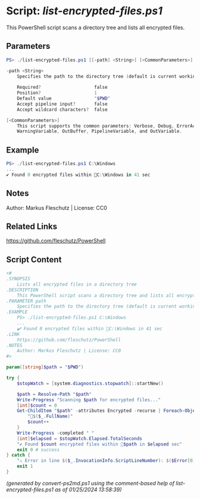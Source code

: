 Script: *list-encrypted-files.ps1*
========================

This PowerShell script scans a directory tree and lists all encrypted files.

Parameters
----------
```powershell
PS> ./list-encrypted-files.ps1 [[-path] <String>] [<CommonParameters>]

-path <String>
    Specifies the path to the directory tree (default is current working dir)
    
    Required?                    false
    Position?                    1
    Default value                "$PWD"
    Accept pipeline input?       false
    Accept wildcard characters?  false

[<CommonParameters>]
    This script supports the common parameters: Verbose, Debug, ErrorAction, ErrorVariable, WarningAction, 
    WarningVariable, OutBuffer, PipelineVariable, and OutVariable.
```

Example
-------
```powershell
PS> ./list-encrypted-files.ps1 C:\Windows
...
✔️ Found 0 encrypted files within 📂C:\Windows in 41 sec

```

Notes
-----
Author: Markus Fleschutz | License: CC0

Related Links
-------------
https://github.com/fleschutz/PowerShell

Script Content
--------------
```powershell
<#
.SYNOPSIS
	Lists all encrypted files in a directory tree
.DESCRIPTION
	This PowerShell script scans a directory tree and lists all encrypted files.
.PARAMETER path
	Specifies the path to the directory tree (default is current working dir)
.EXAMPLE
	PS> ./list-encrypted-files.ps1 C:\Windows
	...
	✔️ Found 0 encrypted files within 📂C:\Windows in 41 sec
.LINK
	https://github.com/fleschutz/PowerShell
.NOTES
	Author: Markus Fleschutz | License: CC0
#>

param([string]$path = "$PWD")

try {
	$stopWatch = [system.diagnostics.stopwatch]::startNew()

	$path = Resolve-Path "$path"
	Write-Progress "Scanning $path for encrypted files..."
	[int]$count = 0
	Get-ChildItem "$path" -attributes Encrypted -recurse | Foreach-Object {
		"📄$($_.FullName)"
		$count++
	}
	Write-Progress -completed " "
	[int]$elapsed = $stopWatch.Elapsed.TotalSeconds
	"✔️ Found $count encrypted files within 📂$path in $elapsed sec" 
	exit 0 # success
} catch {
	"⚠️ Error in line $($_.InvocationInfo.ScriptLineNumber): $($Error[0])"
	exit 1
}
```

*(generated by convert-ps2md.ps1 using the comment-based help of list-encrypted-files.ps1 as of 01/25/2024 13:58:39)*
